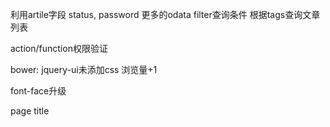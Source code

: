 利用artile字段 status, password
更多的odata filter查询条件
根据tags查询文章列表

action/function权限验证

bower: jquery-ui未添加css
浏览量+1

font-face升级

page title